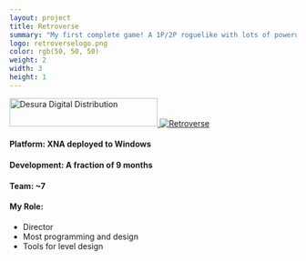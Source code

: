 ```yaml
---
layout: project
title: Retroverse
summary: "My first complete game! A 1P/2P roguelike with lots of powerups and levels.<br />Made at the UVA SGD with a team of 7ish."
logo: retroverselogo.png
color: rgb(50, 50, 50)
weight: 2
width: 3
height: 1
---
```


<p>
  <a href="http://www.desura.com/games/retroverse" title="Retroverse on Desura">
    <img src="http://button.desura.com/play/medium/games/23621.png" alt="Desura Digital Distribution" width="260" height="50" border="0">
  </a>
  <a href="http://www.desura.com/games/retroverse" title="View Retroverse on Desura" target="_blank">
    <img src="http://button.desura.com/rating/medium/games/23621.png" alt="Retroverse">
  </a>
</p>

<h4>Platform: XNA deployed to Windows
<h4>Development: A fraction of 9 months</h4>
<h4>Team: ~7</h4>
<h4>My Role:</h4>
<ul class="role">
  <li>Director</li>
  <li>Most programming and design</li>
  <li>Tools for level design</li>
</ul>